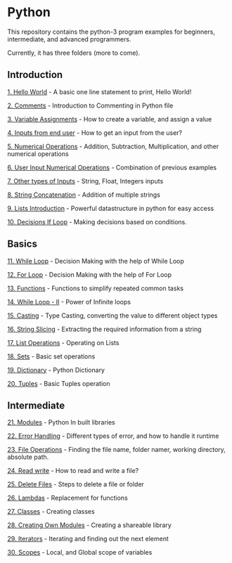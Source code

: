 # Python
This repository contains the python-3 program examples for beginners, intermediate, and advanced programmers.

Currently, it has three folders (more to come).

## Introduction

[1. Hello World](https://github.com/SiriSarah/Python/blob/main/1.%20Introduction/1.%20Hello_World.py) - A basic one line statement to print, Hello World!

[2. Comments](https://github.com/SiriSarah/Python/blob/main/1.%20Introduction/2.%20Comments.py) - Introduction to Commenting in Python file

[3. Variable Assignments](https://github.com/SiriSarah/Python/blob/main/1.%20Introduction/3.%20Variable_Assignment.py) - How to create a variable, and assign a value

[4. Inputs from end user](https://github.com/SiriSarah/Python/blob/main/1.%20Introduction/4.%20Input_from_User.py) - How to get an input from the user?

[5. Numerical Operations](https://github.com/SiriSarah/Python/blob/main/1.%20Introduction/5.%20Numerical_Operations.py) - Addition, Subtraction, Multiplication, and other numerical operations

[6. User Input Numerical Operations](https://github.com/SiriSarah/Python/blob/main/1.%20Introduction/6.%20User_Input_Numerical_Operations.py) - Combination of previous examples

[7. Other types of Inputs](https://github.com/SiriSarah/Python/blob/main/1.%20Introduction/7.%20Other_type_of_Inputs.py) - String, Float, Integers inputs

[8. String Concatenation](https://github.com/SiriSarah/Python/blob/main/1.%20Introduction/8.%20String_Concatenation.py) - Addition of multiple strings

[9. Lists Introduction](https://github.com/SiriSarah/Python/blob/main/1.%20Introduction/9.%20Lists_Introduction.py) - Powerful datastructure in python for easy access

[10. Decisions If Loop](https://github.com/SiriSarah/Python/blob/main/1.%20Introduction/10.%20Decisions_If_Loop.py) - Making decisions based on conditions.

## Basics

[11. While Loop](https://github.com/SiriSarah/Python/blob/main/2.%20Basics/11.%20While_Loop_part_1.py) - Decision Making with the help of While Loop

[12. For Loop](https://github.com/SiriSarah/Python/blob/main/2.%20Basics/12.%20For_Loop.py) - Decision Making with the help of For Loop

[13. Functions](https://github.com/SiriSarah/Python/blob/main/2.%20Basics/13.%20Functions.py) - Functions to simplify repeated common tasks

[14. While Loop - II](https://github.com/SiriSarah/Python/blob/main/2.%20Basics/14.%20While_Loop_part_2.py) - Power of Infinite loops

[15. Casting](https://github.com/SiriSarah/Python/blob/main/2.%20Basics/15.%20Casting.py) - Type Casting, converting the value to different object types

[16. String Slicing](https://github.com/SiriSarah/Python/blob/main/2.%20Basics/16.%20String_Slicing.py) - Extracting the required information from a string

[17. List Operations](https://github.com/SiriSarah/Python/blob/main/2.%20Basics/17.%20List.py) - Operating on Lists

[18. Sets](https://github.com/SiriSarah/Python/blob/main/2.%20Basics/18.%20Sets.py) - Basic set operations

[19. Dictionary](https://github.com/SiriSarah/Python/blob/main/2.%20Basics/19.%20Dictionary.py) - Python Dictionary

[20. Tuples](https://github.com/SiriSarah/Python/blob/main/2.%20Basics/20.%20Tuples.py) - Basic Tuples operation

## Intermediate

[21. Modules](https://github.com/SiriSarah/Python/blob/main/3.%20Intermediate/21.%20Modules.py) - Python In built libraries

[22. Error Handling](https://github.com/SiriSarah/Python/blob/main/3.%20Intermediate/22.%20Error_Handling.py) - Different types of error, and how to handle it runtime

[23. File Operations](https://github.com/SiriSarah/Python/blob/main/3.%20Intermediate/23.%20File_operations.py) - Finding the file name, folder namer, working directory, absolute path.

[24. Read write](https://github.com/SiriSarah/Python/blob/main/3.%20Intermediate/24.%20Read_Write.py) - How to read and write a file?

[25. Delete Files](https://github.com/SiriSarah/Python/blob/main/3.%20Intermediate/25.%20Delete_files.py) - Steps to delete a file or folder

[26. Lambdas](https://github.com/SiriSarah/Python/blob/main/3.%20Intermediate/26.%20Lambdas.py) - Replacement for functions

[27. Classes](https://github.com/SiriSarah/Python/blob/main/3.%20Intermediate/27.%20Classes.py) - Creating classes

[28. Creating Own Modules](https://github.com/SiriSarah/Python/blob/main/3.%20Intermediate/28.%20MyOwnModule.py) - Creating a shareable library

[29. Iterators](https://github.com/SiriSarah/Python/blob/main/3.%20Intermediate/29.%20Iterators.py) - Iterating and finding out the next element

[30. Scopes](https://github.com/SiriSarah/Python/blob/main/3.%20Intermediate/30.%20Scopes.py) - Local, and Global scope of variables
